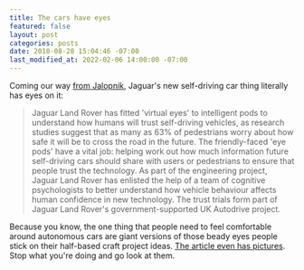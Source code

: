 ```yaml
---
title: The cars have eyes
featured: false
layout: post
categories: posts
date: 2018-08-28 15:04:46 -07:00
last_modified_at: 2022-02-06 14:00:00 -07:00
---
```


Coming our way [from Jalopnik](https://jalopnik.com/jaguars-new-autonomous-car-has-a-face-and-its-horrifyin-1828650588), Jaguar's new self-driving car thing literally has eyes on it:

>  Jaguar Land Rover has fitted 'virtual eyes' to intelligent pods to understand how humans will trust self-driving vehicles, as research studies suggest that as many as 63% of pedestrians worry about how safe it will be to cross the road in the future.
> The friendly-faced 'eye pods' have a vital job: helping work out how much information future self-driving cars should share with users or pedestrians to ensure that people trust the technology.
> As part of the engineering project, Jaguar Land Rover has enlisted the help of a team of cognitive psychologists to better understand how vehicle behaviour affects human confidence in new technology. The trust trials form part of Jaguar Land Rover's government-supported UK Autodrive project.

Because you know, the one thing that people need to feel comfortable around autonomous cars are giant versions of those beady eyes people stick on their half-based craft project ideas. [The article even has pictures](https://jalopnik.com/jaguars-new-autonomous-car-has-a-face-and-its-horrifyin-1828650588). Stop what you're doing and go look at them.

